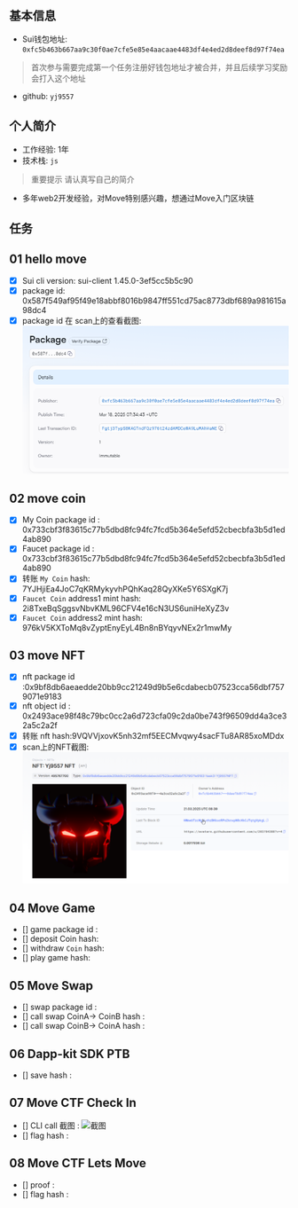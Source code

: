 ## 基本信息
- Sui钱包地址: `0xfc5b463b667aa9c30f0ae7cfe5e85e4aacaae4483df4e4ed2d8deef8d97f74ea`
> 首次参与需要完成第一个任务注册好钱包地址才被合并，并且后续学习奖励会打入这个地址
- github: `yj9557`

## 个人简介
- 工作经验: 1年
- 技术栈: `js` 
> 重要提示 请认真写自己的简介
- 多年web2开发经验，对Move特别感兴趣，想通过Move入门区块链

## 任务

##   01 hello move  
- [x] Sui cli version: sui-client 1.45.0-3ef5cc5b5c90
- [x] package id: 0x587f549af95f49e18abbf8016b9847ff551cd75ac8773dbf689a981615a98dc4
- [x] package id 在 scan上的查看截图:![Scan截图](./images/task1.png)

##   02 move coin
- [x] My Coin package id : 0x733cbf3f83615c77b5dbd8fc94fc7fcd5b364e5efd52cbecbfa3b5d1ed4ab890
- [x] Faucet package id : 0x733cbf3f83615c77b5dbd8fc94fc7fcd5b364e5efd52cbecbfa3b5d1ed4ab890
- [x] 转账 `My Coin` hash: 7YJHjiEa4JoC7qKRMykyvhPQhKaq28QyXKe5Y6SXgK7j
- [x] `Faucet Coin` address1 mint hash: 2i8TxeBqSggsvNbvKML96CFV4e16cN3US6uniHeXyZ3v
- [x] `Faucet Coin` address2 mint hash: 976kV5KXToMq8vZyptEnyEyL4Bn8nBYqyvNEx2r1mwMy

##   03 move NFT
- [x] nft package id :0x9bf8db6aeaedde20bb9cc21249d9b5e6cdabecb07523cca56dbf7579071e9183
- [x] nft object id : 0x2493ace98f48c79bc0cc2a6d723cfa09c2da0be743f96509dd4a3ce32a5c2a2f
- [x] 转账 nft  hash:9VQVVjxovK5nh32mf5EECMvqwy4sacFTu8AR85xoMDdx
- [x] scan上的NFT截图:![Scan截图](./images/task3.png)

##   04 Move Game
- [] game package id :
- [] deposit Coin hash:
- [] withdraw `Coin` hash:
- [] play game hash:

##   05 Move Swap
- [] swap package id :
- [] call swap CoinA-> CoinB  hash :
- [] call swap CoinB-> CoinA  hash :

##   06 Dapp-kit SDK PTB
- [] save hash :

##   07 Move CTF Check In
- [] CLI call 截图 : ![截图](./images/你的图片地址)
- [] flag hash :

##   08 Move CTF Lets Move
- [] proof : 
- [] flag hash :

